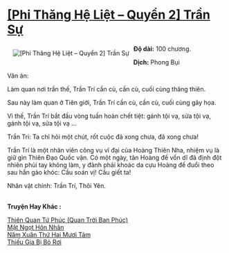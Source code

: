 <a href="https://utruyen.com/phi-thang-he-liet-quyen-2-tran-su/22004/" title="[Phi Thăng Hệ Liệt – Quyển 2] Trần Sự"><h1>[Phi Thăng Hệ Liệt – Quyển 2] Trần Sự</h1></a><div style="display:table"><img align="right" style="float: left; padding: 10px;" src="https://utruyen.com/images/story/200x260/phi-thang-he-liet-quyen-2-tran-su.jpg" alt="[Phi Thăng Hệ Liệt – Quyển 2] Trần Sự"><b>Độ dài:</b> 100 chương.<p></p><b>Dịch:</b> Phong Bụi<p></p>Văn án:<p></p>Làm quan nơi trần thế, Trần Trí cần cù, cần cù, cuối cùng thăng thiên.<p></p>Sau này làm quan ở Tiên giới, Trần Trí cần cù, cần cù, cuối cùng gây họa.<p></p>Vì thế, Trần Trí bắt đầu vòng tuần hoàn chết tiệt: gánh tội vạ, sửa tội vạ, gánh tội vạ, sửa tội vạ …<p></p>Trần Trí: Ta chỉ hỏi một chút, rốt cuộc đã xong chưa, đã xong chưa!<p></p>Trần Trí là một nhân viên công vụ vĩ đại của Hoàng Thiên Nha, nhiệm vụ là giữ gìn Thiên Đạo Quốc vận. Có một ngày, tân Hoàng đế vốn dĩ đã định đột nhiên phủi tay không làm, y đành phải khoác da cựu Hoàng đế đuổi theo sau hắn gào khóc: Cầu soán vị! Cầu giết ta!<p></p>Nhân vật chính: Trần Trí, Thôi Yên.</div><p><br><b>Truyện Hay Khác :</b></p><a href="https://utruyen.com/thien-quan-tu-phuc-quan-troi-ban-phuc/22000/" alt="Thiên Quan Tứ Phúc (Quan Trời Ban Phúc)">Thiên Quan Tứ Phúc (Quan Trời Ban Phúc)</a><br/><a href="https://truyenhot2019.blogspot.com/2019/12/mat-ngot-hon-nhan.html" alt="Mật Ngọt Hôn Nhân">Mật Ngọt Hôn Nhân</a><br/><a href="https://www.wattpad.com/story/202773289-n%C4%83m-xu%C3%A2n-th%E1%BB%A9-hai-m%C6%B0%C6%A1i-t%C3%A1m" alt="Năm Xuân Thứ Hai Mươi Tám">Năm Xuân Thứ Hai Mươi Tám</a><br/><a href="https://github.com/quanluxury/truyenhot/tree/master/truyenhay/2125/" alt="Thiếu Gia Bị Bỏ Rơi">Thiếu Gia Bị Bỏ Rơi</a><br/>